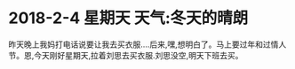 # 2018-2-4 星期天 天气:冬天的晴朗

  昨天晚上我妈打电话说要让我去买衣服....后来,嘿,想明白了。马上要过年和过情人节。恩,今天刚好星期天,拉着刘思去买衣服.刘思没空,明天下班去买。